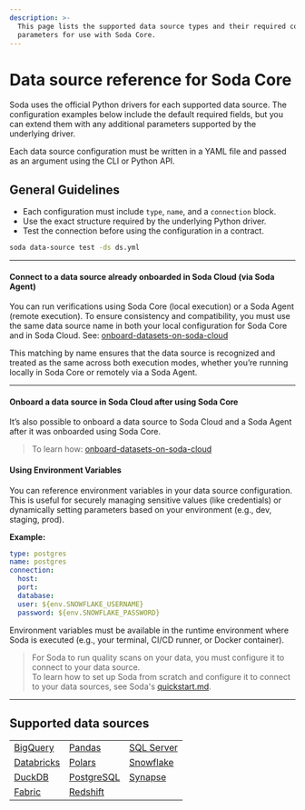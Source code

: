 ```yaml
---
description: >-
  This page lists the supported data source types and their required connection
  parameters for use with Soda Core.
---
```


# Data source reference for Soda Core

Soda uses the official Python drivers for each supported data source. The configuration examples below include the default required fields, but you can extend them with any additional parameters supported by the underlying driver.

Each data source configuration must be written in a YAML file and passed as an argument using the CLI or Python API.

## General Guidelines

* Each configuration must include `type`, `name`, and a `connection` block.
* Use the exact structure required by the underlying Python driver.
* Test the connection before using the configuration in a contract.

```bash
soda data-source test -ds ds.yml
```

***

#### Connect to a data source already onboarded in Soda Cloud (via Soda Agent)

You can run verifications using Soda Core (local execution) or a Soda Agent (remote execution). To ensure consistency and compatibility, you must use the same data source name in both your local configuration for Soda Core and in Soda Cloud. See: [onboard-datasets-on-soda-cloud](../../onboard-datasets-on-soda-cloud/ "mention")

This matching by name ensures that the data source is recognized and treated as the same across both execution modes, whether you’re running locally in Soda Core or remotely via a Soda Agent.

***

#### Onboard a data source in Soda Cloud after using Soda Core

It’s also possible to onboard a data source to Soda Cloud and a Soda Agent after it was onboarded using Soda Core.

> To learn how: [onboard-datasets-on-soda-cloud](../../onboard-datasets-on-soda-cloud/ "mention")



#### Using Environment Variables

You can reference environment variables in your data source configuration. This is useful for securely managing sensitive values (like credentials) or dynamically setting parameters based on your environment (e.g., dev, staging, prod).

**Example:**

```yaml
type: postgres
name: postgres
connection:
  host:
  port:
  database:
  user: ${env.SNOWFLAKE_USERNAME}
  password: ${env.SNOWFLAKE_PASSWORD}
```

Environment variables must be available in the runtime environment where Soda is executed (e.g., your terminal, CI/CD runner, or Docker container).

> For Soda to run quality scans on your data, you must configure it to connect to your data source.\
> To learn how to set up Soda from scratch and configure it to connect to your data sources, see Soda's [quickstart.md](../../quickstart.md "mention").

***

## Supported data sources

|                                                                   |                                                                      |                                                                 |
| ----------------------------------------------------------------- | -------------------------------------------------------------------- | --------------------------------------------------------------- |
| <a href="bigquery/" class="button secondary">BigQuery</a>         | <a href="pandas.md" class="button secondary">Pandas</a>              | <a href="sql-server.md" class="button secondary">SQL Server</a> |
| <a href="databricks.md" class="button secondary">Databricks</a>   | <a href="polars.md" class="button secondary">Polars</a>              | <a href="snowflake.md" class="button secondary">Snowflake</a>   |
| <a href="duckdb/" class="button secondary">DuckDB</a>             | <a href="postgresql.md" class="button secondary">PostgreSQL</a>      | <a href="synapse.md" class="button secondary">Synapse</a>       |
| <a href="microsoft-fabric.md" class="button secondary">Fabric</a> | <a href="amazon-redshift-1.md" class="button secondary">Redshift</a> |                                                                 |

